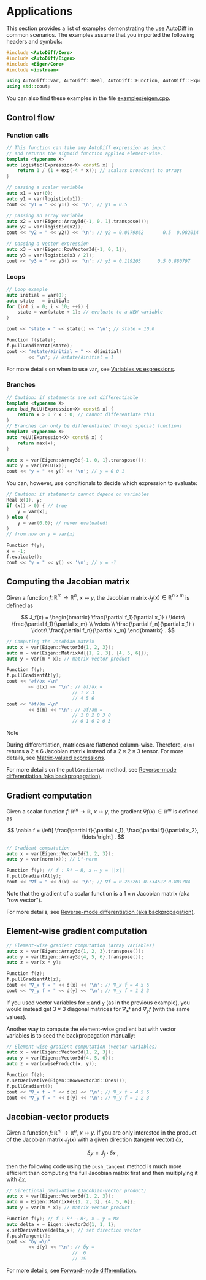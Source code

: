 # Applications

This section provides a list of examples demonstrating the use AutoDiff in common scenarios.
The examples assume that you imported the following headers and symbols:

```cpp
#include <AutoDiff/Core>
#include <AutoDiff/Eigen>
#include <Eigen/Core>
#include <iostream>

using AutoDiff::var, AutoDiff::Real, AutoDiff::Function, AutoDiff::Expression;
using std::cout;
```

You can also find these examples in the file [examples/eigen.cpp](../examples/eigen.cpp).

## Control flow

### Function calls

```cpp
// This function can take any AutoDiff expression as input
// and returns the sigmoid function applied element-wise.
template <typename X>
auto logistic(Expression<X> const& x) {
    return 1 / (1 + exp(-4 * x)); // scalars broadcast to arrays
}

// passing a scalar variable
auto x1 = var(0);
auto y1 = var(logistic(x1));
cout << "y1 = " << y1() << '\n'; // y1 = 0.5

// passing an array variable
auto x2 = var(Eigen::Array3d{-1, 0, 1}.transpose());
auto y2 = var(logistic(x2));
cout << "y2 = " << y2() << '\n'; // y2 = 0.0179862       0.5  0.982014

// passing a vector expression
auto x3 = var(Eigen::RowVector3d{-1, 0, 1});
auto y3 = var(logistic(x3 / 2));
cout << "y3 = " << y3() << '\n'; // y3 = 0.119203      0.5 0.880797
```

### Loops

```cpp
// Loop example
auto initial = var(0);
auto state   = initial;
for (int i = 0; i < 10; ++i) {
    state = var(state + 1); // evaluate to a NEW variable
}

cout << "state = " << state() << '\n'; // state = 10.0

Function f(state);
f.pullGradientAt(state);
cout << "∂state/∂initial = " << d(initial)
        << '\n'; // ∂state/∂initial = 1
```

For more details on when to use `var`, see [Variables vs expressions](core/expression.md#variables-vs-expressions).

### Branches

```cpp
// Caution: if statements are not differentiable
template <typename X>
auto bad_ReLU(Expression<X> const& x) {
    return x > 0 ? x : 0; // cannot differentiate this
}
// Branches can only be differentiated through special functions
template <typename X>
auto reLU(Expression<X> const& x) {
    return max(x);
}

auto x = var(Eigen::Array3d{-1, 0, 1}.transpose());
auto y = var(reLU(x));
cout << "y = " << y() << '\n'; // y = 0 0 1
```

You can, however, use conditionals to decide which expression to evaluate:

```cpp
// Caution: if statements cannot depend on variables
Real x(1), y;
if (x() > 0) { // true
    y = var(x);
} else {
    y = var(0.0); // never evaluated!
}
// from now on y = var(x)

Function f(y);
x = -1;
f.evaluate();
cout << "y = " << y() << '\n'; // y = -1
```

## Computing the Jacobian matrix

Given a function $f \colon \mathbb{R}^m \to \mathbb{R}^n$, $x \mapsto y$, the Jacobian matrix $J_f(x) \in \mathbb{R}^{n \times m}$ is defined as

$$
J_f(x) = \begin{bmatrix}
    \frac{\partial f_1}{\partial x_1} \ \ldots\ \frac{\partial f_1}{\partial x_m} \\
    \vdots \\
    \frac{\partial f_n}{\partial x_1} \ \ldots\ \frac{\partial f_n}{\partial x_m}
\end{bmatrix} .
$$

```cpp
// Computing the Jacobian matrix
auto x = var(Eigen::Vector3d{1, 2, 3});
auto m = var(Eigen::MatrixXd{{1, 2, 3}, {4, 5, 6}});
auto y = var(m * x); // matrix-vector product

Function f(y);
f.pullGradientAt(y);
cout << "∂f/∂x =\n"
        << d(x) << '\n'; // ∂f/∂x =
                        // 1 2 3
                        // 4 5 6
cout << "∂f/∂m =\n"
        << d(m) << '\n'; // ∂f/∂m =
                        // 1 0 2 0 3 0
                        // 0 1 0 2 0 3
```

> [!NOTE]
> During differentiation, matrices are flattened column-wise.
> Therefore, `d(m)` returns a $2 \times 6$ Jacobian matrix instead of a $2 \times 2 \times 3$ tensor.
> For more details, see [Matrix-valued expressions](modules/eigen.md#matrix-valued-expressions).

For more details on the `pullGradientAt` method, see [Reverse-mode differentiation (aka backpropagation)](core/function.md#reverse-mode-differentiation-aka-backpropagation).

## Gradient computation

Given a scalar function $f \colon \mathbb{R}^m \to \mathbb{R}$, $x \mapsto y$, the gradient $\nabla f(x) \in \mathbb{R}^m$ is defined as

$$
\nabla f = \left[ \frac{\partial f}{\partial x_1}, \frac{\partial f}{\partial x_2}, \ldots \right] .
$$

```cpp
// Gradient computation
auto x = var(Eigen::Vector3d{1, 2, 3});
auto y = var(norm(x)); // L²-norm

Function f(y); // f : R³ → R, x ↦ y = ||x||
f.pullGradientAt(y);
cout << "∇f = " << d(x) << '\n'; // ∇f = 0.267261 0.534522 0.801784
```

Note that the gradient of a scalar function is a $1 \times n$ Jacobian matrix (aka "row vector").

For more details, see [Reverse-mode differentiation (aka backpropagation)](core/function.md#reverse-mode-differentiation-aka-backpropagation).

## Element-wise gradient computation

```cpp
// Element-wise gradient computation (array variables)
auto x = var(Eigen::Array3d{1, 2, 3}.transpose());
auto y = var(Eigen::Array3d{4, 5, 6}.transpose());
auto z = var(x * y);

Function f(z);
f.pullGradientAt(z);
cout << "∇_x f = " << d(x) << '\n'; // ∇_x f = 4 5 6
cout << "∇_y f = " << d(y) << '\n'; // ∇_y f = 1 2 3
```

If you used vector variables for `x` and `y` (as in the previous example), you would instead get $3 \times 3$ diagonal matrices for $\nabla_x f$ and $\nabla_y f$ (with the same values).

Another way to compute the element-wise gradient but with vector variables is to seed the backpropagation manually:

```cpp
// Element-wise gradient computation (vector variables)
auto x = var(Eigen::Vector3d{1, 2, 3});
auto y = var(Eigen::Vector3d{4, 5, 6});
auto z = var(cwiseProduct(x, y));

Function f(z);
z.setDerivative(Eigen::RowVector3d::Ones());
f.pullGradient();
cout << "∇_x f = " << d(x) << '\n'; // ∇_x f = 4 5 6
cout << "∇_y f = " << d(y) << '\n'; // ∇_y f = 1 2 3
```

## Jacobian-vector products

Given a function $f \colon \mathbb{R}^m \to \mathbb{R}^n$, $x \mapsto y$.
If you are only interested in the product of the Jacobian matrix $J_f(x)$ with a given direction (tangent vector) $\delta x$,

$$
\delta y = J_f \cdot \delta x \ ,
$$

then the following code using the `push_tangent` method is much more efficient than computing the full Jacobian matrix first and then multiplying it with $\delta x$.

```cpp
// Directional derivative (Jacobian-vector product)
auto x = var(Eigen::Vector3d{1, 2, 3});
auto m = Eigen::MatrixXd{{1, 2, 3}, {4, 5, 6}};
auto y = var(m * x); // matrix-vector product

Function f(y); // f : R³ → R², x ↦ y = Mx
auto delta_x = Eigen::Vector3d{1, 1, 1};
x.setDerivative(delta_x); // set direction vector
f.pushTangent();
cout << "δy =\n"
        << d(y) << '\n'; // δy =
                        //  6
                        // 15
```

For more details, see [Forward-mode differentiation](core/function.md#forward-mode-differentiation).
